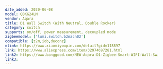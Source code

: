 ```yaml
---
date_added: 2020-06-08
model: QBKG24LM
vendor: Aqara
title: D1 Wall Switch (With Neutral, Double Rocker)
category: switch
supports: on/off, power measurement, decoupled mode
zigbeemodel: ['lumi.switch.b2nacn02']
compatible: [z2m,iob,deconz]
mlink: https://www.xiaomiyoupin.com/detail?gid=118897
link: https://www.aliexpress.com/item/32974697281.html
link2: https://www.banggood.com/NEW-Aqara-D1-Zigbee-Smart-WIFI-Wall-Switch-1-or-2-or-3-Gang-LIVE-or-NEUTRAL-LINE-Xiaomi-Mijia-APP-Remote-Controller-p-1644324.html
link3: 
---
```

